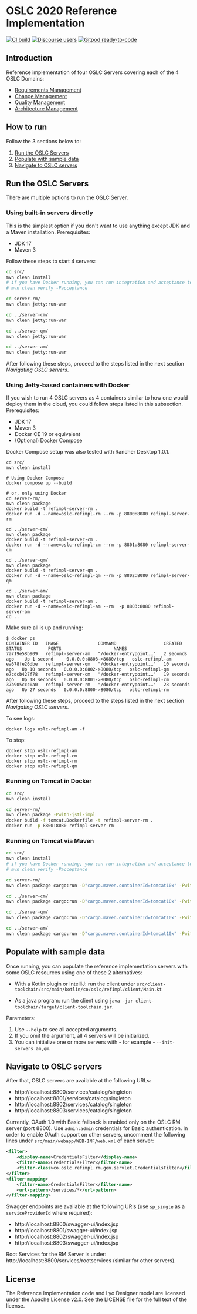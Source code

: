 
# OSLC 2020 Reference Implementation

[![CI build](https://github.com/oslc-op/refimpl/actions/workflows/maven.yml/badge.svg)](https://github.com/oslc-op/refimpl/actions/workflows/maven.yml)
[![Discourse users](https://img.shields.io/discourse/users?color=28bd84&server=https%3A%2F%2Fforum.open-services.net%2F)](https://forum.open-services.net/)
[![Gitpod ready-to-code](https://img.shields.io/badge/Gitpod-ready--to--code-blue?logo=gitpod)](https://gitpod.io/#https://github.com/oslc-op/refimpl)


## Introduction

Reference implementation of four OSLC Servers covering each of the 4 OSLC Domains:
* [Requirements Management](https://oslc-op.github.io/oslc-specs/specs/rm/requirements-management-spec.html)
* [Change Management](https://oslc-op.github.io/oslc-specs/specs/cm/change-mgt-spec.html)
* [Quality Management](https://oslc-op.github.io/oslc-specs/specs/qm/quality-management-spec.html)
* [Architecture Management](https://oslc-op.github.io/oslc-specs/specs/am/architecture-management-spec.html)

## How to run
Follow the 3 sections below to:

1. [Run the OSLC Servers](#run-the-oslc-servers)
1. [Populate with sample data](#populate-with-sample-data)
1. [Navigate to OSLC servers](#navigate-to-oslc-servers)

## Run the OSLC Servers
There are multiple options to run the OSLC Server.

### Using built-in servers directly

This is the simplest option if you don't want to use anything except JDK and a Maven installation. Prerequisites:

- JDK 17
- Maven 3

Follow these steps to start 4 servers:

```sh
cd src/
mvn clean install
# if you have Docker running, you can run integration and acceptance tests
# mvn clean verify -Pacceptance

cd server-rm/
mvn clean jetty:run-war

cd ../server-cm/
mvn clean jetty:run-war

cd ../server-qm/
mvn clean jetty:run-war

cd ../server-am/
mvn clean jetty:run-war
```

After following these steps, proceed to the steps listed in the next section _Navigating OSLC servers_.

### Using Jetty-based containers with Docker

If you wish to run 4 OSLC servers as 4 containers similar to how one would deploy them in the cloud, you could follow steps listed in this subsection. Prerequisites:

- JDK 17
- Maven 3
- Docker CE 19 or equivalent
- (Optional) Docker Compose

Docker Compose setup was also tested with Rancher Desktop 1.0.1.

```
cd src/
mvn clean install

# Using Docker Compose
docker compose up --build

# or, only using Docker
cd server-rm/
mvn clean package
docker build -t refimpl-server-rm .
docker run -d --name=oslc-refimpl-rm --rm -p 8800:8080 refimpl-server-rm

cd ../server-cm/
mvn clean package
docker build -t refimpl-server-cm .
docker run -d --name=oslc-refimpl-cm --rm -p 8801:8080 refimpl-server-cm

cd ../server-qm/
mvn clean package
docker build -t refimpl-server-qm .
docker run -d --name=oslc-refimpl-qm --rm -p 8802:8080 refimpl-server-qm

cd ../server-am/
mvn clean package
docker build -t refimpl-server-am .
docker run -d --name=oslc-refimpl-am --rm  -p 8803:8080 refimpl-server-am
cd ..
```

Make sure all is up and running:

```
$ docker ps
CONTAINER ID   IMAGE               COMMAND                  CREATED          STATUS          PORTS                    NAMES
7a719e58b909   refimpl-server-am   "/docker-entrypoint.…"   2 seconds ago    Up 1 second     0.0.0.0:8803->8080/tcp   oslc-refimpl-am
ea678fe26dbe   refimpl-server-qm   "/docker-entrypoint.…"   10 seconds ago   Up 10 seconds   0.0.0.0:8802->8080/tcp   oslc-refimpl-qm
e7cdcb427f78   refimpl-server-cm   "/docker-entrypoint.…"   19 seconds ago   Up 18 seconds   0.0.0.0:8801->8080/tcp   oslc-refimpl-cm
37b905ccc0a0   refimpl-server-rm   "/docker-entrypoint.…"   28 seconds ago   Up 27 seconds   0.0.0.0:8800->8080/tcp   oslc-refimpl-rm
```

After following these steps, proceed to the steps listed in the next section _Navigating OSLC servers_.

To see logs:

    docker logs oslc-refimpl-am -f

To stop:

    docker stop oslc-refimpl-am
    docker stop oslc-refimpl-cm
    docker stop oslc-refimpl-rm
    docker stop oslc-refimpl-qm

### Running on Tomcat in Docker

```bash
cd src/
mvn clean install

cd server-rm/
mvn clean package -Pwith-jstl-impl
docker build -f tomcat.Dockerfile -t refimpl-server-rm .
docker run -p 8800:8080 refimpl-server-rm
```

### Running on Tomcat via Maven


```sh
cd src/
mvn clean install
# if you have Docker running, you can run integration and acceptance tests
# mvn clean verify -Pacceptance

cd server-rm/
mvn clean package cargo:run -D"cargo.maven.containerId=tomcat10x" -Pwith-jstl-impl

cd ../server-cm/
mvn clean package cargo:run -D"cargo.maven.containerId=tomcat10x" -Pwith-jstl-impl

cd ../server-qm/
mvn clean package cargo:run -D"cargo.maven.containerId=tomcat10x" -Pwith-jstl-impl

cd ../server-am/
mvn clean package cargo:run -D"cargo.maven.containerId=tomcat10x" -Pwith-jstl-impl

```
## Populate with sample data

Once running, you can populate the reference implementation servers with some OSLC resources using one of these 2 alternatives:

* With a Kotlin plugin or IntelliJ: run the client under `src/client-toolchain/src/main/kotlin/co/oslc/refimpl/client/Main.kt`

* As a java program: run the client using `java -jar client-toolchain/target/client-toolchain.jar`.

Parameters:
1. Use `--help` to see all accepted arguments.
1. If you omit the argument, all 4 servers will be initialized.
1. You can initialize one or more servers with - for example - `--init-servers am,qm`.

## Navigate to OSLC servers

After that, OSLC servers are available at the following URLs:

- http://localhost:8800/services/catalog/singleton
- http://localhost:8801/services/catalog/singleton
- http://localhost:8802/services/catalog/singleton
- http://localhost:8803/services/catalog/singleton

Currently, OAuth 1.0 with Basic fallback is enabled only on the OSLC RM server (port 8800). Use `admin:admin` credentials for Basic authentication. In order to enable OAuth support on other servers, uncomment the following lines under `src/main/webapp/WEB-INF/web.xml` of each server:

```xml
<filter>
    <display-name>CredentialsFilter</display-name>
    <filter-name>CredentialsFilter</filter-name>
    <filter-class>co.oslc.refimpl.rm.gen.servlet.CredentialsFilter</filter-class>
</filter>
<filter-mapping>
    <filter-name>CredentialsFilter</filter-name>
    <url-pattern>/services/*</url-pattern>
</filter-mapping>
```

Swagger endpoints are available at the following URIs (use `sp_single` as a `serviceProviderId` where required):

- http://localhost:8800/swagger-ui/index.jsp
- http://localhost:8801/swagger-ui/index.jsp
- http://localhost:8802/swagger-ui/index.jsp
- http://localhost:8803/swagger-ui/index.jsp


Root Services for the RM Server is under: http://localhost:8800/services/rootservices (similar for other servers).


## License

The Reference Implementation code and Lyo Designer model are licensed under the Apache License v2.0. See the LICENSE file for the full text of the license.
